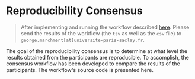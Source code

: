 # Reproducibility Consensus

>After implementing and running the workflow described [here](https://george-marchment.github.io/acmrep25/). Please send the results of the workflow (the `tsv` as well as the `csv` file) to `george.marchment[at]universite-paris-saclay.fr`.

The goal of the reproducibility consensus is to determine at what level the results obtained from the participants are reproducible. To accomplish, the consensus workflow has been developed to compare the results of the participants. The workflow's source code is presented here.